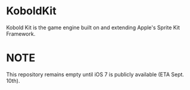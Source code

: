KoboldKit
=========

Kobold Kit is the game engine built on and extending Apple's Sprite Kit Framework.


NOTE
====

This repository remains empty until iOS 7 is publicly available (ETA Sept. 10th).
